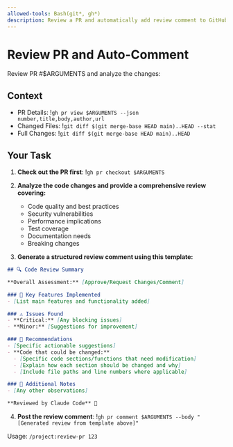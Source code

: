 ```yaml
---
allowed-tools: Bash(git*, gh*)
description: Review a PR and automatically add review comment to GitHub
---
```


# Review PR and Auto-Comment

Review PR #$ARGUMENTS and analyze the changes:

## Context
- PR Details: !`gh pr view $ARGUMENTS --json number,title,body,author,url`
- Changed Files: !`git diff $(git merge-base HEAD main)..HEAD --stat`
- Full Changes: !`git diff $(git merge-base HEAD main)..HEAD`

## Your Task
1. **Check out the PR first**: !`gh pr checkout $ARGUMENTS`

2. **Analyze the code changes and provide a comprehensive review covering:**
   - Code quality and best practices
   - Security vulnerabilities
   - Performance implications  
   - Test coverage
   - Documentation needs
   - Breaking changes

3. **Generate a structured review comment using this template:**

```markdown
## 🔍 Code Review Summary

**Overall Assessment:** [Approve/Request Changes/Comment]

### 🚀 Key Features Implemented
- [List main features and functionality added]

### ⚠️ Issues Found
- **Critical:** [Any blocking issues]
- **Minor:** [Suggestions for improvement]

### 🔧 Recommendations
- [Specific actionable suggestions]
- **Code that could be changed:**
  - [Specific code sections/functions that need modification]
  - [Explain how each section should be changed and why]
  - [Include file paths and line numbers where applicable]

### 📝 Additional Notes
- [Any other observations]

**Reviewed by Claude Code** 🤖
```

4. **Post the review comment**: !`gh pr comment $ARGUMENTS --body "[Generated review from template above]"`

Usage: `/project:review-pr 123`